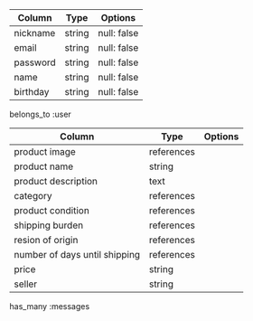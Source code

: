 | Column  | Type   | Options    |
| ------- | ------ | ---------- |
|nickname |string  | null: false|
|email    |string  | null: false|
|password |string  | null: false|
|name     |string  | null: false|
|birthday |string  | null: false|

belongs_to :user
 
| Column                        | Type        | Options    |
| ----------------------------- | ----------- | ---------- |
| product image                 |references   |            |
| product name                  |string       |            |
| product description           |text         |            |
| category                      |references   |            |
| product condition             |references   |            |
| shipping burden               |references   |            |
| resion of origin              |references   |            |
| number of days until shipping |references   |            |
| price                         |string       |            |
| seller                        |string       |            |

has_many :messages
